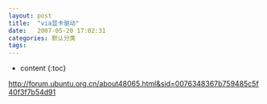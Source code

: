 ```yaml
---
layout: post
title:  "via显卡驱动"
date:   2007-05-20 17:02:31
categories: 默认分类
tags:
---
```


* content
{:toc}

http://forum.ubuntu.org.cn/about48065.html&sid=0076348367b759485c5f40f3f7b54d91
        

